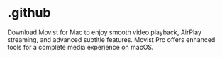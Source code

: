 # .github
Download Movist for Mac to enjoy smooth video playback, AirPlay streaming, and advanced subtitle features. Movist Pro offers enhanced tools for a complete media experience on macOS.
